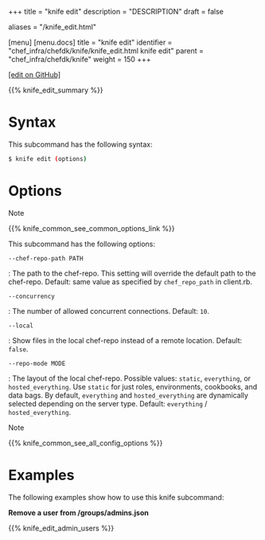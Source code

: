 +++
title = "knife edit"
description = "DESCRIPTION"
draft = false

aliases = "/knife_edit.html"

[menu]
  [menu.docs]
    title = "knife edit"
    identifier = "chef_infra/chefdk/knife/knife_edit.html knife edit"
    parent = "chef_infra/chefdk/knife"
    weight = 150
+++    

[\[edit on
GitHub\]](https://github.com/chef/chef-web-docs/blob/master/chef_master/source/knife_edit.rst)

{{% knife_edit_summary %}}

Syntax
======

This subcommand has the following syntax:

``` bash
$ knife edit (options)
```

Options
=======

<div class="note" markdown="1">

<div class="admonition-title" markdown="1">

Note

</div>

{{% knife_common_see_common_options_link %}}

</div>

This subcommand has the following options:

`--chef-repo-path PATH`

:   The path to the chef-repo. This setting will override the default
    path to the chef-repo. Default: same value as specified by
    `chef_repo_path` in client.rb.

`--concurrency`

:   The number of allowed concurrent connections. Default: `10`.

`--local`

:   Show files in the local chef-repo instead of a remote location.
    Default: `false`.

`--repo-mode MODE`

:   The layout of the local chef-repo. Possible values: `static`,
    `everything`, or `hosted_everything`. Use `static` for just roles,
    environments, cookbooks, and data bags. By default, `everything` and
    `hosted_everything` are dynamically selected depending on the server
    type. Default: `everything` / `hosted_everything`.

<div class="note" markdown="1">

<div class="admonition-title" markdown="1">

Note

</div>

{{% knife_common_see_all_config_options %}}

</div>

Examples
========

The following examples show how to use this knife subcommand:

**Remove a user from /groups/admins.json**

{{% knife_edit_admin_users %}}
